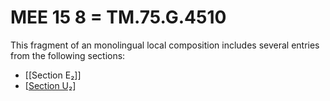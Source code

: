 # MEE 15 8 = TM.75.G.4510

This fragment of an monolingual local composition includes several entries from the following sections:
* [[Section E₂]]
* [[Section U₂]]


[//begin]: # "Autogenerated link references for markdown compatibility"
[Section U₂]: <Section U%E2%82%82> "Section U₂"
[//end]: # "Autogenerated link references"